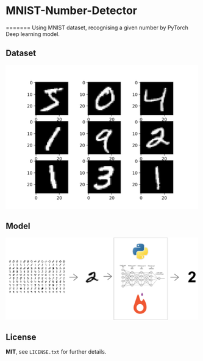 # MNIST-Number-Detector
=======
Using MNIST dataset, recognising a given number by PyTorch Deep learning model.

Dataset
-----
![image2](https://github.com/Pushkar1853/MNIST-Number-Detector/blob/main/Plot-of-a-Subset-of-Images-from-the-MNIST-Dataset.webp)

Model
------
![image1](https://github.com/Pushkar1853/MNIST-Number-Detector/blob/main/1_jlxdirCP5Qre1pcoNC-7JQ.png)

License
------
**MIT**, see `LICENSE.txt` for further details.
